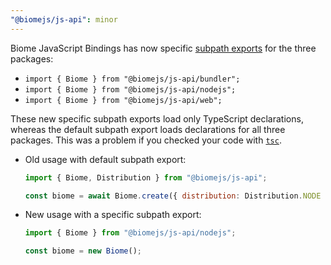 ```yaml
---
"@biomejs/js-api": minor
---
```


Biome JavaScript Bindings has now specific
[subpath exports](https://nodejs.org/api/packages.html#subpath-exports) for the
three packages:

- `import { Biome } from "@biomejs/js-api/bundler";`
- `import { Biome } from "@biomejs/js-api/nodejs";`
- `import { Biome } from "@biomejs/js-api/web";`

These new specific subpath exports load only TypeScript declarations, whereas
the default subpath export loads declarations for all three packages. This was a
problem if you checked your code with
[`tsc`](https://www.typescriptlang.org/docs/handbook/compiler-options.html).

- Old usage with default subpath export:

  ```js
  import { Biome, Distribution } from "@biomejs/js-api";

  const biome = await Biome.create({ distribution: Distribution.NODE });
  ```

- New usage with a specific subpath export:

  ```js
  import { Biome } from "@biomejs/js-api/nodejs";

  const biome = new Biome();
  ```
